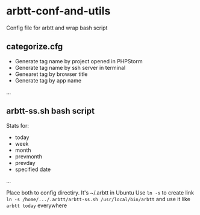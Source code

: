 # arbtt-conf-and-utils
Config file for arbtt and wrap bash script 


## categorize.cfg
* Generate tag name by project opened in PHPStorm
* Generate tag name by ssh server in terminal
* Genearet tag by browser title
* Generate tag by app name

...
 
## arbtt-ss.sh bash script
 Stats for:
*	today 
*	week
*	month
* prevmonth
* prevday
* specified date

...


Place both to config directiry. It's ~/.arbtt in Ubuntu
Use `ln -s` to create link `ln -s /home/.../.arbtt/arbtt-ss.sh /usr/local/bin/arbtt` and use it like `arbtt today` everywhere

